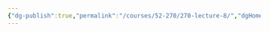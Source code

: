 ```yaml
---
{"dg-publish":true,"permalink":"/courses/52-270/270-lecture-8/","dgHomeLink":true,"dgPassFrontmatter":false,"dgShowBacklinks":false,"dgShowLocalGraph":false,"dgShowInlineTitle":false}
---
```

